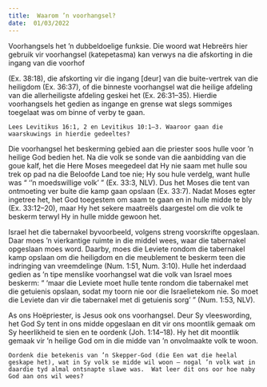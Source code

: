```yaml
---
title:  Waarom ’n voorhangsel?
date:  01/03/2022
---
```


Voorhangsels het ’n dubbeldoelige funksie. Die woord wat Hebreërs hier gebruik vir voorhangsel (katepetasma) kan verwys na die afskorting in die ingang van die voorhof

(Ex. 38:18), die afskorting vir die ingang [deur] van die buite-vertrek van die heiligdom (Ex. 36:37), of die binneste voorhangsel wat die heilige  afdeling van die allerheiligste afdeling geskei het (Ex. 26:31–35). Hierdie voorhangsels het gedien as ingange en grense wat slegs sommiges toegelaat was om binne of verby te gaan.

`Lees Levitikus 16:1, 2 en Levitikus 10:1–3. Waaroor gaan die waarskuwings in hierdie gedeeltes?`

Die voorhangsel het beskerming gebied aan die priester soos hulle voor ’n heilige God bedien het. Na die volk se sonde van die aanbidding van die goue kalf, het die Here Moses meegedeel dat Hy nie saam met hulle sou trek op pad na die Beloofde Land toe nie; Hy sou hule verdelg, want hulle was “ ‘’n moedswillige volk’ ” (Ex. 33:3, NLV). Dus het Moses die tent van ontmoeting ver buite die kamp gaan opslaan (Ex. 33:7). Nadat Moses egter ingetree het, het God toegestem om saam te gaan en in hulle midde te bly (Ex. 33:12–20), maar Hy het sekere maatreëls daargestel om die volk te beskerm terwyl Hy in hulle midde gewoon het.

Israel het die tabernakel byvoorbeeld, volgens streng voorskrifte opgeslaan. Daar moes ’n vierkantige ruimte in die middel wees, waar die tabernakel opgeslaan moes word. Daarby, moes die Leviete rondom die tabernakel kamp opslaan om die heiligdom en die meublement te beskerm teen die indringing van vreemdelinge (Num. 1:51, Num. 3:10). Hulle het inderdaad gedien as ’n tipe menslike voorhangsel  wat die volk van Israel moes beskerm:  “ ‘maar die Leviete moet hulle tente rondom die tabernakel met die getuienis opslaan, sodat my toorn nie oor die Israelietekom nie. So moet die Leviete dan vir die tabernakel met di getuienis sorg’ ” (Num. 1:53, NLV).

As ons Hoëpriester, is Jesus ook ons voorhangsel. Deur Sy vleeswording, het God Sy tent in ons midde opgeslaan en dit vir ons moontlik gemaak om Sy heerlikheid te sien en te oordenk (Joh. 1:14–18). Hy het dit moontlik gemaak vir ’n heilige God om in die midde van ’n onvolmaakte volk te woon.

`Oordenk die betekenis van ’n Skepper-God (die Een wat die heelal geskape het), wat in Sy volk se midde wil woon – nogal ’n volk wat in daardie tyd almal ontsnapte slawe was.  Wat leer dit ons oor hoe naby God aan ons wil wees?`